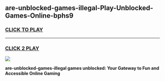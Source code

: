 
## are-unblocked-games-illegal-Play-Unblocked-Games-Online-bphs9
<h3>
<a href="https://premium76.site?title=are-unblocked-games-illegal&ref=25A">CLICK TO PLAY</a></h3>
<hr>

<h3>
<a href="https://premium76.site?title=are-unblocked-games-illegal&ref=25A">CLICK 2 PLAY</a>
  
</h3>

<a href="https://premium76.site?title=are-unblocked-games-illegal&ref=25A"><img src="https://clearcache.store/games.png"></a>


**are-unblocked-games-illegal games unblocked: Your Gateway to Fun and Accessible Online Gaming**
